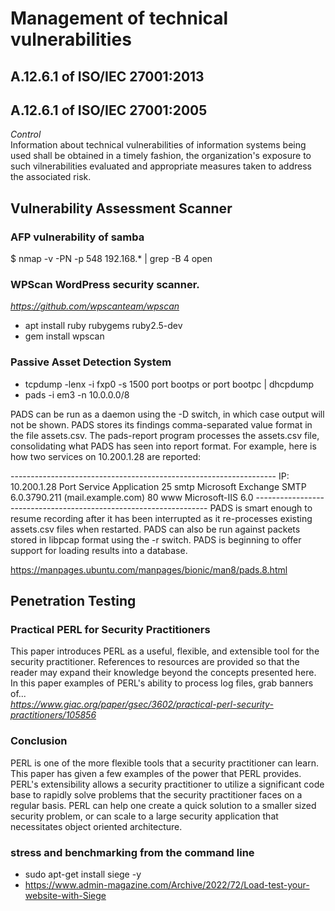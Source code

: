 # Management of technical vulnerabilities
## A.12.6.1 of ISO/IEC 27001:2013
## A.12.6.1 of ISO/IEC 27001:2005
<i>Control</i><br>
Information about technical vulnerabilities of information systems being used shall be obtained in a timely fashion, the organization's exposure to such vilnerabilities evaluated and appropriate measures taken to address the associated risk.
## Vulnerability Assessment Scanner
### AFP vulnerability of samba
$ nmap -v -PN -p 548 192.168.* | grep -B 4 open
### WPScan WordPress security scanner.
<i> https://github.com/wpscanteam/wpscan </i>
 - apt install ruby rubygems ruby2.5-dev
 - gem install wpscan
### Passive Asset Detection System
 - tcpdump -lenx -i fxp0 -s 1500 port bootps or port bootpc | dhcpdump
 - pads -i em3 -n 10.0.0.0/8

PADS can be run as a daemon using the -D switch, in which case output will not be shown. PADS stores its findings comma-separated value format in the file assets.csv. The pads-report program processes the assets.csv file, consolidating what PADS has seen into report format. For example, here is how two services on 10.200.1.28 are reported:

------------------------------------------------------------------ IP: 10.200.1.28 Port Service Application 25 smtp Microsoft Exchange SMTP 6.0.3790.211 (mail.example.com) 80 www Microsoft-IIS 6.0 ------------------------------------------------------------------ PADS is smart enough to resume recording after it has been interrupted as it re-processes existing assets.csv files when restarted. PADS can also be run against packets stored in libpcap format using the -r switch. PADS is beginning to offer support for loading results into a database.

https://manpages.ubuntu.com/manpages/bionic/man8/pads.8.html
## Penetration Testing
### Practical PERL for Security Practitioners
This paper introduces PERL as a useful, flexible, and extensible tool for the security practitioner. References to resources are provided so that the reader may expand their knowledge beyond the concepts presented here. In this paper examples of PERL's ability to process log files, grab banners of...<br>
<i>https://www.giac.org/paper/gsec/3602/practical-perl-security-practitioners/105856</i>
### Conclusion
PERL is one of the more flexible tools that a security practitioner can learn. This paper has given a few examples of the power that PERL provides. PERL's extensibility allows a security practitioner to utilize a significant code base to rapidly solve problems that the security practitioner faces on a regular basis. PERL can help one create a quick solution to a smaller sized security problem, or can scale to a large security application that necessitates object oriented architecture.
### stress and benchmarking from the command line
 - sudo apt-get install siege -y
 - https://www.admin-magazine.com/Archive/2022/72/Load-test-your-website-with-Siege
